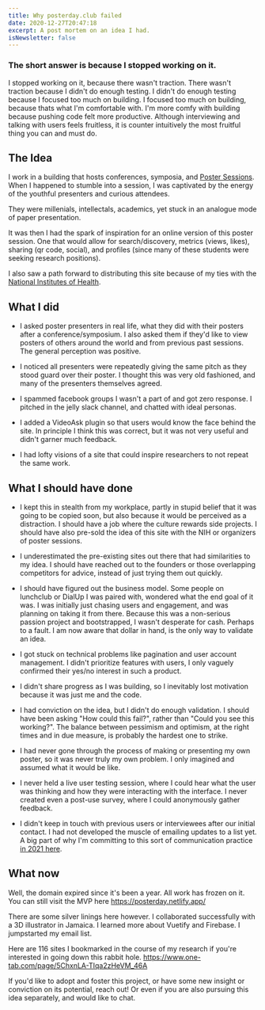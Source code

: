 ```yaml
---
title: Why posterday.club failed
date: 2020-12-27T20:47:18
excerpt: A post mortem on an idea I had.
isNewsletter: false
---
```


### The short answer is because I stopped working on it.
I stopped working on it, because there wasn't traction.
There wasn't traction because I didn't do enough testing.
I didn't do enough testing because I focused too much on building.
I focused too much on building, because thats what I'm comfortable with.
I'm more comfy with building because pushing code felt more productive.
Although interviewing and talking with users feels fruitless, it is counter intuitively the most fruitful thing you can and must do.

## The Idea

I work in a building that hosts conferences, symposia, and [Poster Sessions](https://www.wikiwand.com/en/Poster_session).
When I happened to stumble into a session, I was captivated by the energy of the youthful presenters and curious attendees.

They were millenials, intellectals, academics, yet stuck in an analogue mode of paper presentation.

It was then I had the spark of inspiration for an online version of this poster session.
One that would allow for search/discovery, metrics (views, likes), sharing (qr code, social), and profiles (since many of these students were seeking research positions). 

I also saw a path forward to distributing this site because of my ties with the [National Institutes of Health](https://www.nih.gov/).


## What I did

- I asked poster presenters in real life, what they did with their posters after a conference/symposium.
I also asked them if they'd like to view posters of others around the world and from previous past sessions.
The general perception was positive.

- I noticed all presenters were repeatedly giving the same pitch as they stood guard over their poster. I thought this was very old fashioned, and many of the presenters themselves agreed. 

- I spammed facebook groups I wasn't a part of and got zero response.
I pitched in the jelly slack channel, and chatted with ideal personas.

- I added a VideoAsk plugin so that users would know the face behind the site.
In principle I think this was correct, but it was not very useful and didn't garner much feedback.

- I had lofty visions of a site that could inspire researchers to not repeat the same work.

## What I should have done

- I kept this in stealth from my workplace, partly in stupid belief that it was going to be copied soon, but also because it would be perceived as a distraction. I should have a job where the culture rewards side projects. I should have also pre-sold the idea of this site with the NIH or organizers of poster sessions. 

- I underestimated the pre-existing sites out there that had similarities to my idea. I should have reached out to the founders or those overlapping competitors for advice, instead of just trying them out quickly.

- I should have figured out the business model.
Some people on lunchclub or DialUp I was paired with, wondered what the end goal of it was.
I was initially just chasing users and engagement, and was planning on taking it from there.
Because this was a non-serious passion project and bootstrapped, I wasn't desperate for cash.
Perhaps to a fault. I am now aware that dollar in hand, is the only way to validate an idea.

- I got stuck on technical problems like pagination and user account management.
I didn't prioritize features with users, I only vaguely confirmed their yes/no interest in such a product.

- I didn't share progress as I was building, so I inevitably lost motivation because it was just me and the code.

- I had conviction on the idea, but I didn't do enough validation. I should have been asking "How could this fail?", rather than "Could you see this working?". 
The balance between pessimism and optimism, at the right times and in due measure, is probably the hardest one to strike.

- I had never gone through the process of making or presenting my own poster, so it was never truly my own problem.
I only imagined and assumed what it would be like. 

- I never held a live user testing session, where I could hear what the user was thinking and how they were interacting with the interface. I never created even a post-use survey, where I could anonymously gather feedback.

- I didn't keep in touch with previous users or interviewees after our initial contact.
I had not developed the muscle of emailing updates to a list yet.
A big part of why I'm committing to this sort of communication practice [in 2021 here](https://www.akinhwan.com/newsletter).

## What now

Well, the domain expired since it's been a year. All work has frozen on it.
You can still visit the MVP here https://posterday.netlify.app/

There are some silver linings here however.
I collaborated successfully with a 3D illustrator in Jamaica.
I learned more about Vuetify and Firebase.
I jumpstarted my email list.

Here are 116 sites I bookmarked in the course of my research if you're interested in going down this rabbit hole. https://www.one-tab.com/page/5ChxnLA-TIqa2zHeVM_46A

If you'd like to adopt and foster this project, or have some new insight or conviction on its potential, reach out!
Or even if you are also pursuing this idea separately, and would like to chat.